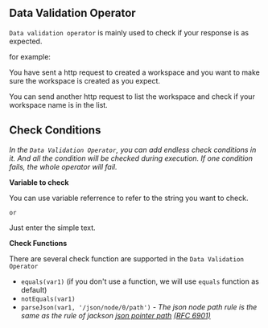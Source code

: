 ## Data Validation Operator

`Data validation operator` is mainly used to check if your response is as expected.

for example:

You have sent a http request to created a workspace and you want to make sure the workspace is created as you expect.

You can send another http request to list the workspace and check if your workspace name is in the list.

Check Conditions
---

*In the `Data Validation Operator`, you can add endless check conditions in it. And all the condition will be checked during execution. If one condition fails, the whole operator will fail.*

**Variable to check**

You can use variable referrence to refer to the string you want to check.

`or`

Just enter the simple text.

**Check Functions**

There are several check function are supported in the `Data Validation Operator`

* `equals(var1)` (if you don't use a function, we will use `equals` function as default)
* `notEquals(var1)`
* `parseJson(var1, '/json/node/0/path')` - *The json node path rule is the same as the rule of jackson [json pointer path](https://www.baeldung.com/json-pointer) [(RFC 6901)](https://tools.ietf.org/html/rfc6901)*